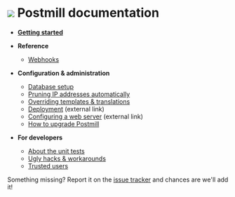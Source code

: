 # ![](assets/postmill-128.png) Postmill documentation

* **[Getting started](../README.md#getting-started)**

* **Reference**

    * [Webhooks](webhooks.md)

* **Configuration & administration**

    * [Database setup](database-setup.md)
    * [Pruning IP addresses automatically](pruning-ips.md)
    * [Overriding templates & translations](overrides.md)
    * [Deployment][deploy] (external link)
    * [Configuring a web server][web server] (external link)
    * [How to upgrade Postmill](upgrading.md)

* **For developers**
    * [About the unit tests](about-the-unit-tests.md)
    * [Ugly hacks & workarounds](workarounds.md)
    * [Trusted users](trusted_users.md)

Something missing? Report it on the [issue tracker][issues] and chances are
we'll add it!


[deploy]: https://symfony.com/doc/4.0/deployment.html
[web server]: https://symfony.com/doc/4.0/setup/web_server_configuration.html
[issues]: https://gitlab.com/edgyemma/Postmill/issues
